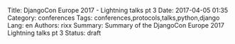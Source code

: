 Title: DjangoCon Europe 2017 - Lightning talks pt 3
Date:   2017-04-05 01:35
Category: conferences
Tags: conferences,protocols,talks,python,django
Lang: en
Authors: rixx
Summary: Summary of the DjangoCon Europe 2017 Lightning talks pt 3
Status: draft


## 

